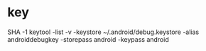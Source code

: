# key
SHA -1
keytool -list -v -keystore ~/.android/debug.keystore -alias androiddebugkey -storepass android -keypass android
